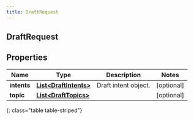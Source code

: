 ```yaml
---
title: DraftRequest
---
```

## DraftRequest


## Properties

| Name | Type | Description | Notes |
| ------------ | ------------- | ------------- | ------------- |
| **intents** | <!----><!---->[**List&lt;DraftIntents&gt;**](DraftIntents.html)<!----> | Draft intent object. |  [optional] |
| **topic** | <!----><!---->[**List&lt;DraftTopics&gt;**](DraftTopics.html)<!----> |  |  [optional] |
{: class="table table-striped"}




